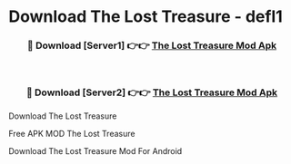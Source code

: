 # Download The Lost Treasure - defl1



<div align="center">
<h3>🔴 Download [Server1] 👉👉 <a href="https://momento.my/?title=The_Lost_Treasure">The Lost Treasure Mod Apk</a></h3><br>

<h3>🔴 Download [Server2] 👉👉 <a href="https://momento.my/?title=The_Lost_Treasure">The Lost Treasure Mod Apk</a></h3>
</div>



Download The Lost Treasure 

Free APK MOD The Lost Treasure 

Download The Lost Treasure Mod For Android
